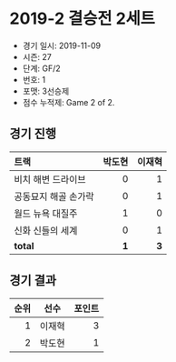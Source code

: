 # 2019-2 결승전 2세트

- 경기 일시: 2019-11-09
- 시즌: 27
- 단계: GF/2
- 번호: 1
- 포맷: 3선승제
- 점수 누적제: Game 2 of 2.





## 경기 진행

| 트랙 | 박도현 | 이재혁 |
|:---|---:|---:|
| 비치 해변 드라이브 | 0 | 1 |
| 공동묘지 해골 손가락 | 0 | 1 |
| 월드 뉴욕 대질주 | 1 | 0 |
| 신화 신들의 세계 | 0 | 1 |
| __total__ | __1__ | __3__ |




## 경기 결과

| 순위 | 선수 | 포인트 |
|---:|:---:|---:|
| 1 | 이재혁 | 3 |
| 2 | 박도현 | 1 |

